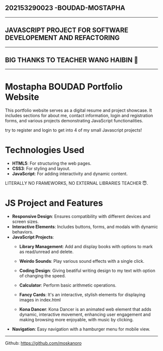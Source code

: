 ## 202153290023 -BOUDAD-MOSTAPHA ##
***************************************
## JAVASCRIPT PROJECT FOR SOFTWARE DEVELOPEMENT AND REFACTORING ##
***************************************
## BIG THANKS TO TEACHER WANG HAIBIN 🙂 ##
***************************************
# Mostapha BOUDAD Portfolio Website #

This portfolio website serves as a digital resume and project showcase. It includes sections for about me, contact information, login and registration forms, and various projects demonstrating JavaScript functionalities.

try to register and login to get into 4 of my small Javascript projects!

# Technologies Used #

- **HTML5**: For structuring the web pages.
- **CSS3**: For styling and layout.
- **JavaScript**: For adding interactivity and dynamic content.

LITERALLY NO FRAMEWORKS, NO EXTERNAL LIBRARIES TEACHER 😇. 

# JS Project and Features #

- **Responsive Design**: Ensures compatibility with different devices and screen sizes.
- **Interactive Elements**: Includes buttons, forms, and modals with dynamic behaviors.
- **JavaScript Projects**:
  - **Library Management**: Add and display books with options to mark as read/unread and delete.
  - **Weirdo Sounds**: Play various sound effects with a single click.
  - **Coding Design**: Giving beatiful writing design to my text with option of changing the speed.
  - **Calculator**: Perform basic arithmetic operations.

  - **Fancy Cards**: It's an interactive, stylish elements for displaying images in index.html
  - **Kona Dancer**: Kona Dancer is an animated web element that adds dynamic, interactive movement, enhancing user engagement and making browsing more enjoyable, with music by clicking.
- **Navigation**: Easy navigation with a hamburger menu for mobile view.


 


**************************************************
Github: https://github.com/moskanoro

